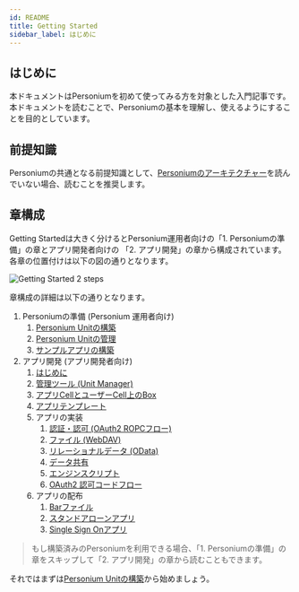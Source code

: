 ```yaml
---
id: README
title: Getting Started
sidebar_label: はじめに
---
```


## はじめに

本ドキュメントはPersoniumを初めて使ってみる方を対象とした入門記事です。本ドキュメントを読むことで、Personiumの基本を理解し、使えるようにすることを目的としています。

## 前提知識

Personiumの共通となる前提知識として、[Personiumのアーキテクチャー](../user_guide/001_Personium_Architecture.md)を読んでいない場合、読むことを推奨します。

## 章構成

Getting Startedは大きく分けるとPersonium運用者向けの「1. Personiumの準備」の章とアプリ開発者向けの 「2. アプリ開発」の章から構成されています。各章の位置付けは以下の図の通りとなります。

![Getting Started 2 steps](assets/users-for-getting-started.png)

章構成の詳細は以下の通りとなります。

1. Personiumの準備 (Personium 運用者向け)
    1. [Personium Unitの構築](./setup-unit.md)
    2. [Personium Unitの管理](../unit-administrator/tutorial.md)
    3. [サンプルアプリの構築](./setup-sample-apps.md)
2. アプリ開発 (アプリ開発者向け)
    1. [はじめに](./appdev-introduction.md)
    2. [管理ツール (Unit Manager)](./appdev-management-tool.md)
    3. [アプリCellとユーザーCell上のBox](./appdev-appcell-and-box.md)
    4. [アプリテンプレート](./appdev-template.md)
    5. アプリの実装
        1. [認証・認可 (OAuth2 ROPCフロー)](./appdev-impl-auth.md)
        2. [ファイル (WebDAV)](./appdev-impl-webdav.md)
        3. [リレーショナルデータ (OData)](./appdev-impl-odata.md)
        4. [データ共有](./appdev-impl-data-shareing.md)
        5. [エンジンスクリプト](./appdev-impl-engine-script.md)
        6. [OAuth2 認可コードフロー](./appdev-impl-oauth2-code-flow.md)
    6. アプリの配布
        1. [Barファイル](./appdev-dist-bar.md)
        2. [スタンドアローンアプリ](./appdev-dist-stand-alone-app.md)
        3. [Single Sign Onアプリ](./appdev-dist-SSO-launch-app.md)

> もし構築済みのPersoniumを利用できる場合、「1. Personiumの準備」の章をスキップして「2. アプリ開発」の章から読むこともできます。

それではまずは[Personium Unitの構築](./setup-unit.md)から始めましょう。
